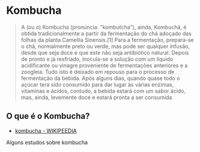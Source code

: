 # Kombucha
> A (ou o) Kombucha (pronúncia: "kombutcha"), ainda, Kombuchá, é obtida tradicionalmente a partir da fermentação do chá adoçado das folhas da planta Camellia Sinensis.[1] Para a fermentação, prepara-se o chá, normalmente preto ou verde, mas pode ser qualquer infusão, desde que seja doce e que este não seja antibiótico natural. Depois de pronto e já resfriado, inocula-se a solução com um líquido acidificante ou vinagre proveniente de fermentações anteriores e a zoogleia. Tudo isto é deixado em repouso para o processo de fermentação da bebida. Após alguns dias, quando quase todo o açúcar terá sido consumido para dar lugar às várias enzimas, vitaminas e ácidos, contudo, a bebida estará com um sabor ácido, mas, ainda, levemente doce e estará pronta a ser consumida

## O que é o Kombucha?
- [kombucha - WIKIPEEDIA](https://pt.wikipedia.org/wiki/Kombucha)


Alguns estudos sobre kombucha
